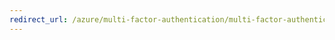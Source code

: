 ```yaml
---
redirect_url: /azure/multi-factor-authentication/multi-factor-authentication-get-started-assign-licenses
---
```

